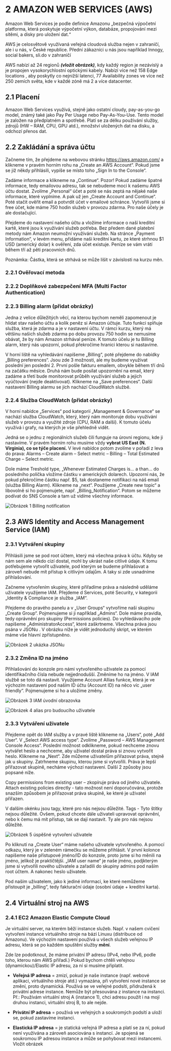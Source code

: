 # 2 AMAZON WEB SERVICES (AWS)

Amazon Web Services je podle definice Amazonu „bezpečná výpočetní platforma, která poskytuje výpočetní výkon, databáze, propojování mezi sítěmi, a disky pro uložení dat.“

AWS je celosvětově využívaná veřejná cloudová služba nejen v zahraničí, ale i u nás, v České republice. Přední zákazníci u nás jsou například Innogy, social bakers, sli.do v zahraničí

AWS nabízí až 24 regionů _**(vložit obrázek)**_, kdy každý region je nezávislý a je propojen vysokorychlostní optickými kabely. Nabízí více než 158 Edge locations , aby poskytly co nejnižší latenci, 77 Availability zones  ve více než 250 zemích světa, kde v každé zóně má 2 a více datacenter.

## 2.1 Placení

Amazon Web Services využívá, stejně jako ostatní cloudy, pay-as-you-go model, známý také jako Pay Per Usage nebo Pay-As-You-Use. Tento model je založen na předplatném a spotřebě. Platí se za délku používání služby, zdrojů (HW – RAM, CPU, GPU atd.), množství uložených dat na disku, a odchozí přenos dat.

## 2.2 Zakládání a správa účtu

Začneme tím, že přejdeme na webovou stránku https://aws.amazon.com/ a klikneme v pravém horním rohu na  „Create an AWS Account“. Pokud jsme se již někdy přihlásili, vypíše se místo toho „Sign In to the Console“.

Zadáme informace a klikneme na „Continue“. Pozor! Pokud zadáme špatné informace, tedy emailovou adresu, tak se nebudeme moci k našemu AWS účtu dostat. Zvolíme „Personal“ účet a poté se nás zeptá na nějaké naše informace, které vyplníme. A pak už jen „Create Account and Continue“. Poté stačit ověřit email a potvrdit účet v emailové schránce. Vytvořili jsme si free účet, kde máme 750 hodin služeb v provozu zdarma. Pro naše účely je ale dostačující.

Přejdeme do nastavení našeho účtu a vložíme informace o naší kreditní kartě, které jsou k využívání služeb potřeba. Bez předem dané platební metody nám Amazon neumožní využívání služeb. Na stránce „Payment Information“, v levém menu, přidáme naši kreditní kartu, ze které strhnou $1 USD (americký dolar) k ověření, zda účet existuje. Peníze se vám vrátí během tří až pěti pracovních dnů.

Poznámka: Částka, která se strhává se může lišit v závislosti na kurzu měn.

### 2.2.1 Ověřovací metoda 

### 2.2.2 Doplňkové zabezpečení MFA (Multi Factor Authentication) 

### 2.2.3 Billing alarm **(přidat obrázky)**

Jedna z velice důležitých věcí, na kterou bychom neměli zapomenout je hlídat stav našeho účtu a kolik peněz si Amazon účtuje. Tuto funkci splňuje služba, která je zdarma a je v nastavení účtu. V rámci kurzu, který má většinu našich služeb zdarma po dobu provozu 750 hodin se nemusíme obávat, že by nám Amazon strhával peníze. K tomuto účelu je tu Billing alarm, který nás upozorní, pokud překročíme hranici kterou si nastavíme.

V horní liště na vyhledávání napíšeme „Billing“, poté přejdeme do nabídky „Billing preferences“. Jsou zde 3 možnosti, ale my budeme využívat poslední jen poslední 2. První pošle fakturu emailem, obvykle během tří dnů na začátku měsíce. Druhá nám bude posílat upozornění na email, který zadáme a třetí bude monitorovat průběh využívání služeb a jejich vyúčtování (nejde deaktivovat). Klikneme na „Save preferences“. Další nastavení Billing alarmu se jich nachází CloudWatch službě.

### 2.2.4 Služba CloudWatch **(přidat obrázky)**

V horní nabídce „Services“ pod kategorií „Management & Governance“ se nachází služba CloudWatch, který, který nám monitoruje dobu využívání služeb v provozu a využité zdroje (CPU, RAM a další). K tomuto účelu využívá i grafy, na kterých je vše přehledně vidět.

Jedná se o jednu z regionálních služeb čili funguje na úrovni regionu, kde ji nastavíme. V pravém horním rohu musíme vždy **vybrat US East (N. Virginia), co se týče placení.** V levé nabídce potom zvolíme v pořadí z leva do prava: Alarms – Create alarm – Select metric – Billing – Total Estimated Charge – Select metric.

Dole máme Treshold type, „Whenever Estimated Charges is… a than… do posledního políčka vložíme částku v amerických dolarech. Upozorní nás, že pokud překročíme částku např. $5, tak dostaneme notifikaci na náš email (služba Billing Alarm). Klikneme na „next“. Použijeme „Create new topic“ a libovolně si ho pojmenujete, např. „Billing_Notification“. Potom se můžeme podívat do SNS Console a tam už vidíme všechny informace.

![Obrázek 1 Billing notification](img/billing_notification.png)

## 2.3 AWS Identity and Access Management Service (IAM)

### 2.3.1 Vytváření skupiny

Přihlásili jsme se pod root  účtem, který má všechna práva k účtu. Kdyby se nám sem ale někdo cizí dostal, mohl by ukrást naše citlivé údaje. K tomu potřebujeme vytvořit uživatele, pod kterým se budeme přihlašovat a zároveň nebude mít přístup k citlivým údajům. A taky si zde usnadníme přihlašování.

Začneme vytvořením skupiny, které přiřadíme práva a následně uděláme uživatele využijeme IAM. Přejdeme d Services, poté Security, v kategorii „Identity & Compliance je služba „IAM“.

Přejdeme do pravého panelu a v „User Groups“ vytvoříme naši skupinu „Create Group“. Pojmenujeme si ji například „Admins“. Dole máme pravidla, tedy oprávnění pro skupiny (Permissions policies). Do vyhledávacího pole napíšeme „AdministratorAccess“, které zaškrtneme. Všechna práva jsou psána v JSONu . V obrázku níže je vidět jednoduchý skript, ve kterém máme vše hlavní zpřístupněno.

![Obrázek 2 ukázka JSONu](img/json.png)

### 2.3.2 Změna ID na jméno

Přihlašování do konzole pro námi vytvořeného uživatele za pomocí identifikačního čísla nebude nejjednodušší. Změníme ho na jméno. V IAM službě se toto dá nastavit. Využijeme Account Allias funkce, která je ve výchozím nastavení pod naším ID účtu (Account ID) na něco víc „user friendly“. Pojmenujeme si ho a uložíme změny.

![Obrázek 3 IAM úvodní obrazovka](img/IAM_uvodni_obrazovka.png)

![Obrázek 4 alias pro budoucího uživatele](img/alias.png)

### 2.3.3 Vytváření uživatele

Přejdeme opět do IAM služby a v pravé liště klikneme na „Users“, poté „Add User“. V „Select AWS access type“. Zvolíme „Password – AWS Management Console Access“. Poslední možnost odklikneme, pokud nechceme znovu vytvářet heslo a nechceme, aby uživatel dostal práva si znovu vytvořit heslo. Klikneme na „Next“. Zde můžeme uživatelům přiřazovat práva, stejně jak u skupiny. Zatrhneme skupinu, kterou jsme si vytvořili. Práva je lepší přiřazovat skupině, necháme výchozí nastavení. Další 2 způsoby jsou popsané níže.

Copy permissions from existing user – zkopíruje práva od jiného uživatele.
Attach existing policies directly - tato možnost není doporučována, protože snazším způsobem je přiřazovat práva skupině, ke které je uživatel přiřazen.

V dalším okénku jsou tagy, které pro nás nejsou důležité. Tags - Tyto štítky nejsou důležité. Ovšem, pokud chcete dále uživateli upravovat oprávnění, nebo k čemu má mít přístup, tak se dají nastavit. Ty ale pro nás nejsou důležité.

![Obrázek 5 úspěšné vytvoření uživatele](img/image6.png)

Po kliknutí na „Create User“ máme našeho uživatele vytvořeného. A pomocí odkazu, který je v zeleném rámečku se můžeme přihlásit. V první kolonce napíšeme naše přístupové jméno/ID do konzole, proto jsme si ho měnili na jméno, jelikož je praktičtější. „IAM user name“ je naše jméno, podjkterým jsme si vytvořili nového uživatele a zařadili do skupiny admins pod naším root účtem. A nakonec heslo uživatele.

Pod naším uživatelem, jako k jediné informaci, ke které nemůžeme přistoupit je „billing“, tedy fakturační údaje (osobní údaje + kreditní karta).

## 2.4	Virtuální stroj na AWS

### 2.4.1 EC2 Amazon Elastic Compute Cloud

Je virtuální server, na kterém běží instance služeb. Např. v našem cvičení vytvoření instance virtuálního stroje na bázi Linuxu (distribuce od Amazonu). Ve výchozím nastavení používá u všech služeb veřejnou IP adresu, která se po každém spuštění služby **mění**.

Zde lze podotknout, že máme privátní IP adresu (IPv4, nebo IPv6, podle toho, kterou nám AWS přiřadí.) Pokud bychom chtěli veřejnou (dynamickou)/Elastic IP adresu, za ní si musíme připlatit.

- **Veřejná IP adresa** = zmizí, pokud je naše instance (např. webové aplikaci, virtuálního stroje atd.) vymazána, při vytvoření nové instance se změní, proto dynamická. Používá se ve veřejné podsíti, přidružená k privátní adrese instance. Nemůže být přesouvána z instance na instanci. Př.: Používám virtuální stroj A (instance 1), chci adresu použít i na mojí druhou instanci, virtuální stroj B, to ale nejde.

- **Privátní IP adresa** = používá ve veřejných a soukromých podsítí a uloží se, pokud zastavíme instanci.

- **Elastická IP adresa** = je statická veřejná IP adresa a platí se za ní, pokud není využívána a zároveň asociována s instancí. Je spojená se soukromou IP adresou instance a může se pohybovat mezi instancemi. Vložit obrázek